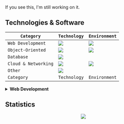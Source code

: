 If you see this, I'm still working on it.

<h2>Technologies & Software</h2>

| `Category` | `Technology` | `Environment` |
| -- | -- | -- |
|`Web Development`|<img src="https://skillicons.dev/icons?i=html,css,js,nodejs&perline=2"/>|<img src="https://skillicons.dev/icons?i=vscode"/>|
|`Object-Oriented`|<img src="https://skillicons.dev/icons?i=cs,java"/>|<img src="https://skillicons.dev/icons?i=visualstudio"/>|
|`Database`|<img src="https://skillicons.dev/icons?i=mysql,mongodb"/>||
|`Cloud & Networking`|<img src="https://skillicons.dev/icons?i=bash,linux"/>|<img src="https://skillicons.dev/icons?i=aws,ubuntu"/>|
|`Other`|<img src="https://skillicons.dev/icons?i=git"/>
| `Category` | `Technology` | `Environment` |



<details>
<summary><b>Web Development</b></summary>
<img src="https://skillicons.dev/icons?i=html,css,js,nodejs&perline=3"/>
</details>


## Statistics
<div align="center">
<img src="http://github-profile-summary-cards.vercel.app/api/cards/profile-details?username=deltagamingch&theme=tokyonight"/>
</div>
